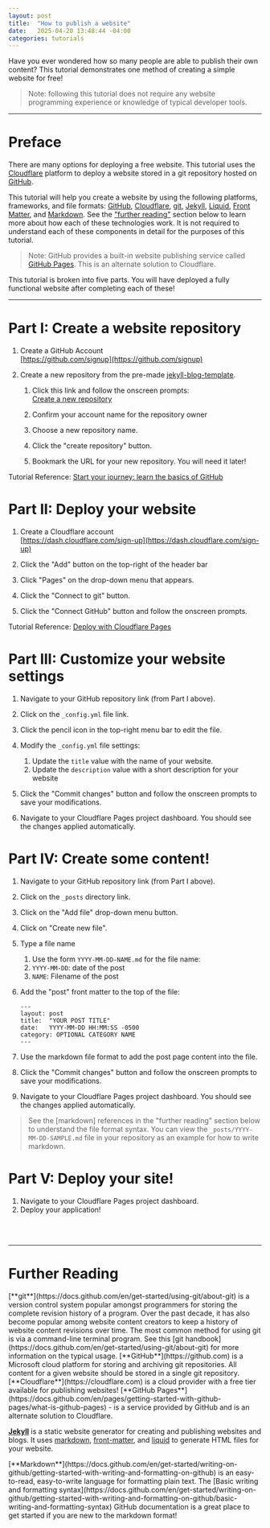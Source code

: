```yaml
---
layout: post
title:  "How to publish a website"
date:   2025-04-20 13:48:44 -04:00
categories: tutorials
---
```


Have you ever wondered how so many people are able to publish their own content? This tutorial demonstrates one method of creating a simple website for free!

> Note: following this tutorial does not require any website programming experience or knowledge of typical developer tools.

---

# Preface
There are many options for deploying a free website. This tutorial uses the [Cloudflare](#cloudflare) platform to deploy a website stored in a git repository hosted on [GitHub](#github).

This tutorial will help you create a website by using the following platforms, frameworks, and file formats: [GitHub](#github), [Cloudflare](#cloudflare), [git](#git), [Jekyll](#jekyll), [Liquid](#liquid), [Front Matter](#front-matter), and [Markdown](#markdown). See the ["further reading"](#further-reading) section below to learn more about how each of these technologies work. It is not required to understand each of these components in detail for the purposes of this tutorial.

> Note: GitHub provides a built-in website publishing service called [GitHub Pages](#github-pages). This is an alternate solution to Cloudflare.

This tutorial is broken into five parts. You will have deployed a fully functional website after completing each of these!

---

# Part I: Create a website repository

1. Create a GitHub Account  
    [https://github.com/signup](https://github.com/signup)

2. Create a new repository from the pre-made [jekyll-blog-template](https://github.com/rwtaggart/jekyll-blog-template).
    1. Click this link and follow the onscreen prompts:  
        [Create a new repository](https://github.com/new?template_name=jekyll-blog-template&template_owner=rwtaggart)

    1. Confirm your account name for the repository owner
    1. Choose a new repository name.
    1. Click the "create repository" button.
    1. Bookmark the URL for your new repository. You will need it later!

Tutorial Reference: [Start your journey: learn the basics of GitHub](https://docs.github.com/en/get-started/start-your-journey)


# Part II: Deploy your website

1. Create a Cloudflare account  
    [https://dash.cloudflare.com/sign-up](https://dash.cloudflare.com/sign-up)

1. Click the "Add" button on the top-right of the header bar
1. Click "Pages" on the drop-down menu that appears.
1. Click the "Connect to git" button.
1. Click the "Connect GitHub" button and follow the onscreen prompts.

Tutorial Reference: [Deploy with Cloudflare Pages](https://developers.cloudflare.com/pages/framework-guides/deploy-a-jekyll-site/#deploy-with-cloudflare-pages)


# Part III: Customize your website settings

1. Navigate to your GitHub repository link (from Part I above).
1. Click on the `_config.yml` file link.
1. Click the pencil icon in the top-right menu bar to edit the file.
1. Modify the `_config.yml` file settings:
    1. Update the `title` value with the name of your website.
    1. Update the `description` value with a short description for your website

1. Click the "Commit changes" button and follow the onscreen prompts to save your modifications.
1. Navigate to your Cloudflare Pages project dashboard. You should see the changes applied automatically.


# Part IV: Create some content!

1. Navigate to your GitHub repository link (from Part I above).
1. Click on the `_posts` directory link.
1. Click on the "Add file" drop-down menu button.
1. Click on "Create new file".
1. Type a file name
    1. Use the form `YYYY-MM-DD-NAME.md` for the file name:
    1. `YYYY-MM-DD`: date of the post
    1. `NAME`: Filename of the post
1. Add the "post" front matter to the top of the file:
    ```
    ---
    layout: post
    title:  "YOUR POST TITLE"
    date:   YYYY-MM-DD HH:MM:SS -0500
    category: OPTIONAL CATEGORY NAME
    ---
    ```

1. Use the markdown file format to add the post page content into the file.
1. Click the "Commit changes" button and follow the onscreen prompts to save your modifications.
1. Navigate to your Cloudflare Pages project dashboard. You should see the changes applied automatically.

> See the [markdown] references in the "further reading" section below to understand the file format syntax. You can view the `_posts/YYYY-MM-DD-SAMPLE.md` file in your repository as an example for how to write markdown.

# Part V: Deploy your site!
1. Navigate to your Cloudflare Pages project dashboard. 
1. Deploy your application!

<br/>
<br/>

---

# Further Reading

<a id="git" />
[**git**](https://docs.github.com/en/get-started/using-git/about-git) is a version control system popular amongst programmers for storing the complete revision history of a program. Over the past decade, it has also become popular among website content creators to keep a history of website content revisions over time. The most common method for using git is via a command-line terminal program. See this [git handbook](https://docs.github.com/en/get-started/using-git/about-git) for more information on the typical usage.


<a id="github" />
[**GitHub**](https://github.com) is a Microsoft cloud platform for storing and archiving git repositories. All content for a given website should be stored in a single git repository.


<a id="cloudflare" />
[**Cloudflare**](https://cloudflare.com) is a cloud provider with a free tier available for publishing websites!


<a id="github-pages" />
[**GitHub Pages**](https://docs.github.com/en/pages/getting-started-with-github-pages/what-is-github-pages) - is a service provided by GitHub and is an alternate solution to Cloudflare.


<a id="jekyll" /><a id="front-matter" /><a id="liquid" />
[**Jekyll**](https://jekyllrb.com/) is a static website generator for creating and publishing websites and blogs. It uses [markdown](https://docs.github.com/en/get-started/writing-on-github/getting-started-with-writing-and-formatting-on-github/basic-writing-and-formatting-syntax), [front-matter](https://jekyllrb.com/docs/front-matter/), and [liquid](https://jekyllrb.com/docs/liquid/) to generate HTML files for your website.


<a id="markdown" />
[**Markdown**](https://docs.github.com/en/get-started/writing-on-github/getting-started-with-writing-and-formatting-on-github) is an easy-to-read, easy-to-write language for formatting plain text. The [Basic writing and formatting syntax](https://docs.github.com/en/get-started/writing-on-github/getting-started-with-writing-and-formatting-on-github/basic-writing-and-formatting-syntax) GitHub documentation is a great place to get started if you are new to the markdown format!
